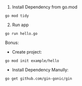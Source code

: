1. Install Dependency from go.mod
```
go mod tidy
```

2. Run app
```
go run hello.go
```

Bonus:
- Create project:
```
go mod init example/hello
```

- Install Dependency Manully:
```
go get github.com/gin-gonic/gin
```

